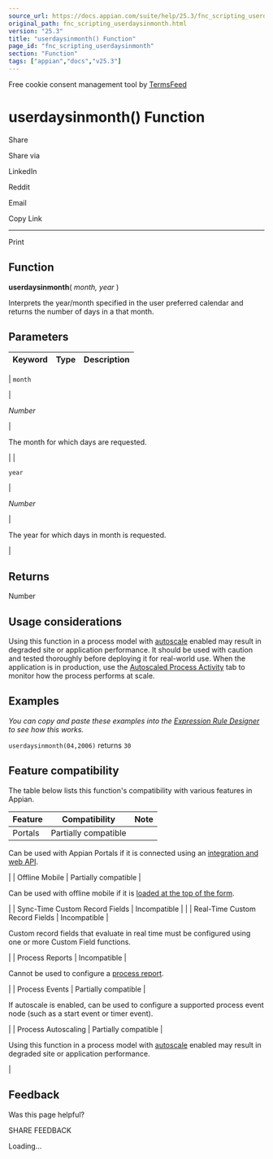 ```yaml
---
source_url: https://docs.appian.com/suite/help/25.3/fnc_scripting_userdaysinmonth.html
original_path: fnc_scripting_userdaysinmonth.html
version: "25.3"
title: "userdaysinmonth() Function"
page_id: "fnc_scripting_userdaysinmonth"
section: "Function"
tags: ["appian","docs","v25.3"]
---
```



Free cookie consent management tool by [TermsFeed](https://www.termsfeed.com/)

# userdaysinmonth() Function

Share

Share via

LinkedIn

Reddit

Email

Copy Link

* * *

Print

## Function

**userdaysinmonth**( _month, year_ )

Interprets the year/month specified in the user preferred calendar and returns the number of days in a that month.

## Parameters

| Keyword | Type | Description |
| --- | --- | --- |
|
`month`

 |

_Number_

 |

The month for which days are requested.

 |
|

`year`

 |

_Number_

 |

The year for which days in month is requested.

 |

## Returns

Number

## Usage considerations

Using this function in a process model with [autoscale](autoscale-processes.html) enabled may result in degraded site or application performance. It should be used with caution and tested thoroughly before deploying it for real-world use. When the application is in production, use the [Autoscaled Process Activity](monitoring-autoscaled-processes.html) tab to monitor how the process performs at scale.

## Examples

_You can copy and paste these examples into the [Expression Rule Designer](Expression_Rules.html) to see how this works._

`userdaysinmonth(04,2006)` returns `30`

## Feature compatibility

The table below lists this function's compatibility with various features in Appian.

| Feature | Compatibility | Note |
| --- | --- | --- |
| Portals | Partially compatible |
Can be used with Appian Portals if it is connected using an [integration and web API](portals-design.html#using-partially-compatible-functions-and-objects-in-a-portal).

 |
| Offline Mobile | Partially compatible |

Can be used with offline mobile if it is [loaded at the top of the form](offline-mobile-design-best-practices.html#working-with-partially-compatible-functions).

 |
| Sync-Time Custom Record Fields | Incompatible |  |
| Real-Time Custom Record Fields | Incompatible |

Custom record fields that evaluate in real time must be configured using one or more Custom Field functions.

 |
| Process Reports | Incompatible |

Cannot be used to configure a [process report](Process_Reports.html).

 |
| Process Events | Partially compatible |

If autoscale is enabled, can be used to configure a supported process event node (such as a start event or timer event).

 |
| Process Autoscaling | Partially compatible |

Using this function in a process model with [autoscale](autoscale-processes.html) enabled may result in degraded site or application performance.

 |

## Feedback

Was this page helpful?

SHARE FEEDBACK

Loading...